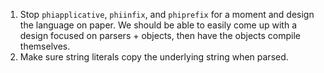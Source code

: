 1. Stop `phiapplicative`, `phiinfix`, and `phiprefix` for a moment and design
   the language on paper. We should be able to easily come up with a design
   focused on parsers + objects, then have the objects compile themselves.
2. Make sure string literals copy the underlying string when parsed.

